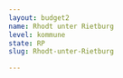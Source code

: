 ```yaml
---
layout: budget2
name: Rhodt unter Rietburg
level: kommune
state: RP
slug: Rhodt-unter-Rietburg

---
```



